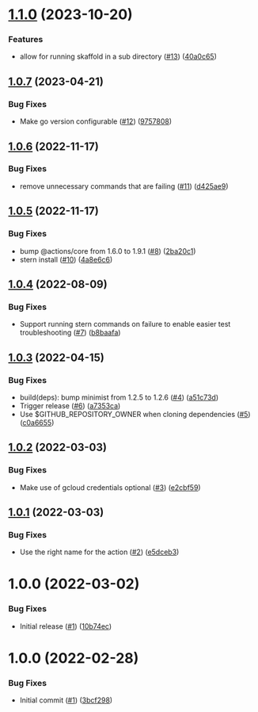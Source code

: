# [1.1.0](https://github.com/catalystcommunity/action-kind-test/compare/v1.0.7...v1.1.0) (2023-10-20)


### Features

* allow for running skaffold in a sub directory ([#13](https://github.com/catalystcommunity/action-kind-test/issues/13)) ([40a0c65](https://github.com/catalystcommunity/action-kind-test/commit/40a0c6563e56553b85ca0712a62da2b181a8acdc))

## [1.0.7](https://github.com/catalystcommunity/action-kind-test/compare/v1.0.6...v1.0.7) (2023-04-21)


### Bug Fixes

* Make go version configurable ([#12](https://github.com/catalystcommunity/action-kind-test/issues/12)) ([9757808](https://github.com/catalystcommunity/action-kind-test/commit/97578081d5f1bd2658c29bfd91359dc5cc9b489c))

## [1.0.6](https://github.com/catalystcommunity/action-kind-test/compare/v1.0.5...v1.0.6) (2022-11-17)


### Bug Fixes

* remove unnecessary commands that are failing ([#11](https://github.com/catalystcommunity/action-kind-test/issues/11)) ([d425ae9](https://github.com/catalystcommunity/action-kind-test/commit/d425ae9f09db63702a7b8dc865efec3a01456b4d))

## [1.0.5](https://github.com/catalystcommunity/action-kind-test/compare/v1.0.4...v1.0.5) (2022-11-17)


### Bug Fixes

* bump @actions/core from 1.6.0 to 1.9.1 ([#8](https://github.com/catalystcommunity/action-kind-test/issues/8)) ([2ba20c1](https://github.com/catalystcommunity/action-kind-test/commit/2ba20c18e253e53c37f6b29b5230353e54cc397f))
* stern install ([#10](https://github.com/catalystcommunity/action-kind-test/issues/10)) ([4a8e6c6](https://github.com/catalystcommunity/action-kind-test/commit/4a8e6c6bde38a8e585ed6f780aad5f315958896f))

## [1.0.4](https://github.com/catalystcommunity/action-kind-test/compare/v1.0.3...v1.0.4) (2022-08-09)


### Bug Fixes

* Support running stern commands on failure to enable easier test troubleshooting ([#7](https://github.com/catalystcommunity/action-kind-test/issues/7)) ([b8baafa](https://github.com/catalystcommunity/action-kind-test/commit/b8baafa7e73dc28fc0c49e04d6597ef4ebb1a819))

## [1.0.3](https://github.com/catalystcommunity/action-kind-test/compare/v1.0.2...v1.0.3) (2022-04-15)


### Bug Fixes

* build(deps): bump minimist from 1.2.5 to 1.2.6 ([#4](https://github.com/catalystcommunity/action-kind-test/issues/4)) ([a51c73d](https://github.com/catalystcommunity/action-kind-test/commit/a51c73dd3e1dbe1b4d86be842f1ff5ceef231bd1))
* Trigger release ([#6](https://github.com/catalystcommunity/action-kind-test/issues/6)) ([a7353ca](https://github.com/catalystcommunity/action-kind-test/commit/a7353cac316cf511e66a6aadd717a3aa51b5b072))
* Use $GITHUB_REPOSITORY_OWNER when cloning dependencies ([#5](https://github.com/catalystcommunity/action-kind-test/issues/5)) ([c0a6655](https://github.com/catalystcommunity/action-kind-test/commit/c0a6655f7eab188f69be9455048ea153135b9a3b))

## [1.0.2](https://github.com/catalystcommunity/action-kind-test/compare/v1.0.1...v1.0.2) (2022-03-03)


### Bug Fixes

* Make use of gcloud credentials optional ([#3](https://github.com/catalystcommunity/action-kind-test/issues/3)) ([e2cbf59](https://github.com/catalystcommunity/action-kind-test/commit/e2cbf59c89041539506d8a9fa4d4ffb791200f8a))

## [1.0.1](https://github.com/catalystcommunity/action-kind-test/compare/v1.0.0...v1.0.1) (2022-03-03)


### Bug Fixes

* Use the right name for the action ([#2](https://github.com/catalystcommunity/action-kind-test/issues/2)) ([e5dceb3](https://github.com/catalystcommunity/action-kind-test/commit/e5dceb3602e09d430236d4d2e014c08a932e83c6))

# 1.0.0 (2022-03-02)


### Bug Fixes

* Initial release ([#1](https://github.com/catalystcommunity/action-kind-test/issues/1)) ([10b74ec](https://github.com/catalystcommunity/action-kind-test/commit/10b74ec2795f0452c36e882df2cdae293aeb65a8))

# 1.0.0 (2022-02-28)


### Bug Fixes

* Initial commit ([#1](https://github.com/catalystcommunity/action-composite-action-template/issues/1)) ([3bcf298](https://github.com/catalystcommunity/action-composite-action-template/commit/3bcf298630471c46d9f9a1f3a24c2c15342e1855))
